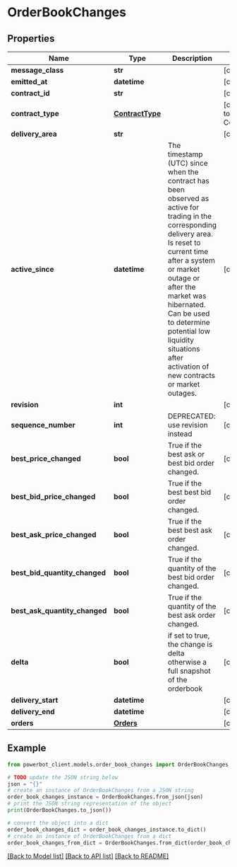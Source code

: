 # OrderBookChanges


## Properties

Name | Type | Description | Notes
------------ | ------------- | ------------- | -------------
**message_class** | **str** |  | [optional] 
**emitted_at** | **datetime** |  | [optional] 
**contract_id** | **str** |  | [optional] 
**contract_type** | [**ContractType**](ContractType.md) |  | [optional] [default to ContractType.PDC]
**delivery_area** | **str** |  | [optional] 
**active_since** | **datetime** | The timestamp (UTC) since when the contract has been observed as active for trading in the corresponding delivery area. Is reset to current time after a system or market outage or after the market was hibernated. Can be used to determine potential low liquidity situations after activation of new contracts or market outages. | [optional] 
**revision** | **int** |  | [optional] 
**sequence_number** | **int** | DEPRECATED: use revision instead | [optional] 
**best_price_changed** | **bool** | True if the best ask or best bid order changed. | [optional] 
**best_bid_price_changed** | **bool** | True if the best best bid order changed. | [optional] 
**best_ask_price_changed** | **bool** | True if the best best ask order changed. | [optional] 
**best_bid_quantity_changed** | **bool** | True if the quantity of the best bid order changed. | [optional] 
**best_ask_quantity_changed** | **bool** | True if the quantity of the best ask order changed. | [optional] 
**delta** | **bool** | if set to true, the change is delta otherwise a full snapshot of the orderbook | [optional] 
**delivery_start** | **datetime** |  | [optional] 
**delivery_end** | **datetime** |  | [optional] 
**orders** | [**Orders**](Orders.md) |  | [optional] 

## Example

```python
from powerbot_client.models.order_book_changes import OrderBookChanges

# TODO update the JSON string below
json = "{}"
# create an instance of OrderBookChanges from a JSON string
order_book_changes_instance = OrderBookChanges.from_json(json)
# print the JSON string representation of the object
print(OrderBookChanges.to_json())

# convert the object into a dict
order_book_changes_dict = order_book_changes_instance.to_dict()
# create an instance of OrderBookChanges from a dict
order_book_changes_from_dict = OrderBookChanges.from_dict(order_book_changes_dict)
```
[[Back to Model list]](../README.md#documentation-for-models) [[Back to API list]](../README.md#documentation-for-api-endpoints) [[Back to README]](../README.md)



